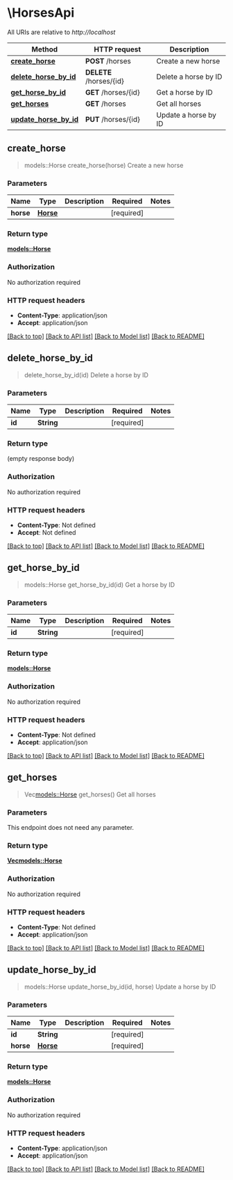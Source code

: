 # \HorsesApi

All URIs are relative to *http://localhost*

Method | HTTP request | Description
------------- | ------------- | -------------
[**create_horse**](HorsesApi.md#create_horse) | **POST** /horses | Create a new horse
[**delete_horse_by_id**](HorsesApi.md#delete_horse_by_id) | **DELETE** /horses/{id} | Delete a horse by ID
[**get_horse_by_id**](HorsesApi.md#get_horse_by_id) | **GET** /horses/{id} | Get a horse by ID
[**get_horses**](HorsesApi.md#get_horses) | **GET** /horses | Get all horses
[**update_horse_by_id**](HorsesApi.md#update_horse_by_id) | **PUT** /horses/{id} | Update a horse by ID



## create_horse

> models::Horse create_horse(horse)
Create a new horse

### Parameters


Name | Type | Description  | Required | Notes
------------- | ------------- | ------------- | ------------- | -------------
**horse** | [**Horse**](Horse.md) |  | [required] |

### Return type

[**models::Horse**](Horse.md)

### Authorization

No authorization required

### HTTP request headers

- **Content-Type**: application/json
- **Accept**: application/json

[[Back to top]](#) [[Back to API list]](../README.md#documentation-for-api-endpoints) [[Back to Model list]](../README.md#documentation-for-models) [[Back to README]](../README.md)


## delete_horse_by_id

> delete_horse_by_id(id)
Delete a horse by ID

### Parameters


Name | Type | Description  | Required | Notes
------------- | ------------- | ------------- | ------------- | -------------
**id** | **String** |  | [required] |

### Return type

 (empty response body)

### Authorization

No authorization required

### HTTP request headers

- **Content-Type**: Not defined
- **Accept**: Not defined

[[Back to top]](#) [[Back to API list]](../README.md#documentation-for-api-endpoints) [[Back to Model list]](../README.md#documentation-for-models) [[Back to README]](../README.md)


## get_horse_by_id

> models::Horse get_horse_by_id(id)
Get a horse by ID

### Parameters


Name | Type | Description  | Required | Notes
------------- | ------------- | ------------- | ------------- | -------------
**id** | **String** |  | [required] |

### Return type

[**models::Horse**](Horse.md)

### Authorization

No authorization required

### HTTP request headers

- **Content-Type**: Not defined
- **Accept**: application/json

[[Back to top]](#) [[Back to API list]](../README.md#documentation-for-api-endpoints) [[Back to Model list]](../README.md#documentation-for-models) [[Back to README]](../README.md)


## get_horses

> Vec<models::Horse> get_horses()
Get all horses

### Parameters

This endpoint does not need any parameter.

### Return type

[**Vec<models::Horse>**](Horse.md)

### Authorization

No authorization required

### HTTP request headers

- **Content-Type**: Not defined
- **Accept**: application/json

[[Back to top]](#) [[Back to API list]](../README.md#documentation-for-api-endpoints) [[Back to Model list]](../README.md#documentation-for-models) [[Back to README]](../README.md)


## update_horse_by_id

> models::Horse update_horse_by_id(id, horse)
Update a horse by ID

### Parameters


Name | Type | Description  | Required | Notes
------------- | ------------- | ------------- | ------------- | -------------
**id** | **String** |  | [required] |
**horse** | [**Horse**](Horse.md) |  | [required] |

### Return type

[**models::Horse**](Horse.md)

### Authorization

No authorization required

### HTTP request headers

- **Content-Type**: application/json
- **Accept**: application/json

[[Back to top]](#) [[Back to API list]](../README.md#documentation-for-api-endpoints) [[Back to Model list]](../README.md#documentation-for-models) [[Back to README]](../README.md)

